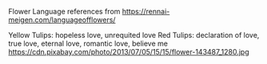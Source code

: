 Flower Language references from https://rennai-meigen.com/languageofflowers/

Yellow Tulips: hopeless love, unrequited love
Red Tulips: declaration of love, true love, eternal love, romantic love, believe me
https://cdn.pixabay.com/photo/2013/07/05/15/15/flower-143487_1280.jpg